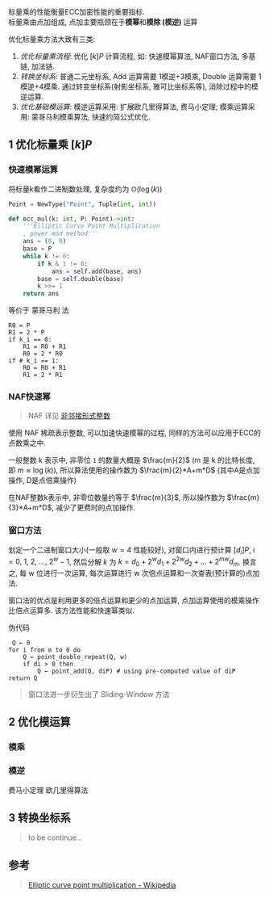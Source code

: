 标量乘的性能衡量ECC加密性能的重要指标.  
标量乘由点加组成, 点加主要瓶颈在于**模幂**和**模除 (模逆)** 运算

优化标量乘方法大致有三类:  
1. *优化标量乘流程*: 优化 $[k]P$ 计算流程, 如: 快速模幂算法, NAF窗口方法, 多基链, 加法链.
2. *转换坐标系*: 普通二元坐标系, Add 运算需要 1模逆+3模乘, Double 运算需要 1模逆+4模乘. 通过转变坐标系(射影坐标系, 雅可比坐标系等), 消除过程中的模逆运算.
3. *优化基础模运算*: 模逆运算采用: 扩展欧几里得算法, 费马小定理; 模乘运算采用: 蒙哥马利模乘算法, 快速约简公式优化.

## 1 优化标量乘 $[k]P$

### 快速模幂运算

将标量k看作二进制数处理, 复杂度约为 $\mathbb{O}(\log(k))$

```python
Point = NewType("Point", Tuple(int, int))

def ecc_mul(k: int, P: Point)->int:
	'''Elliptic Curve Point Multiplication
	, power mod method'''
	ans = (0, 0)
	base = P
	while k != 0:
		if k & 1 != 0:
			ans = self.add(base, ans) 
		base = self.double(base)
		k >>= 1
	return ans
```

等价于 蒙哥马利 法

```
R0 = P
R1 = 2 * P
if k_i == 0:
	R1 = R0 + R1
	R0 = 2 * R0
if # k_i == 1:
	R0 = R0 + R1
	R1 = 2 * R1
```

### NAF快速幂

> NAF 详见 [非邻接形式整数](../../../../Math/数论/非邻接形式整数.md)

使用 NAF 稀疏表示整数, 可以加速快速模幂的过程, 同样的方法可以应用于ECC的点数乘之中.

一般整数 k 表示中, 非零位 `1` 的数量大概是 $\frac{m}{2}$ (m 是 k 的比特长度, 即 $m\approx \log(k)$), 所以算法使用的操作数为 $\frac{m}{2}*A+m*D$ (其中A是点加操作, D是点倍乘操作)

在NAF整数k表示中, 非零位数量约等于 $\frac{m}{3}$, 所以操作数为 $\frac{m}{3}*A+m*D$, 减少了更费时的点加操作.


### 窗口方法

划定一个二进制窗口大小(一般取 $w=4$ 性能较好), 对窗口内进行预计算 $[d_{i}]P\text{, i}=0,\ 1,\ 2,\ \dots,\ 2^{w}-1$, 然后分解 $k$ 为 $k=d_{0}+2^{w}d_{1}+2^{2w}d_{2}+\dots+2^{mw}d_{m}$. 换言之, 每 w 位进行一次运算, 每次运算进行 w 次倍点运算和一次查表(预计算的)点加法. 

窗口法的优点是利用更多的倍点运算和更少的点加运算, 点加运算使用的模乘操作比倍点运算多. 该方法性能和快速幂类似.

伪代码
```
 Q ← 0
for i from m to 0 do
	Q ← point_double_repeat(Q, w)
	if di > 0 then
		Q ← point_add(Q, diP) # using pre-computed value of diP
return Q
```

> 窗口法进一步衍生出了 Sliding-Window 方法

## 2 优化模运算

### 模乘


### 模逆
费马小定理
欧几里得算法

## 3 转换坐标系
> to be continue...



## 参考

> [Elliptic curve point multiplication - Wikipedia](https://en.wikipedia.org/wiki/Elliptic_curve_point_multiplication#Point_doubling) 



